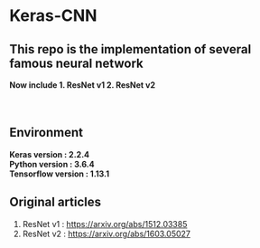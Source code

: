 # Keras-CNN 
## This repo is the implementation of several famous neural network
**Now include 1. ResNet v1 2. ResNet v2** 
<br />
<br />
<br />
## Environment
**Keras version : 2.2.4** <br />
**Python version : 3.6.4** <br />
**Tensorflow version : 1.13.1** <br />

## Original articles
1. ResNet v1 : https://arxiv.org/abs/1512.03385 <br />
2. ResNet v2 : https://arxiv.org/abs/1603.05027 <br />
<br />
<br />
<br />

